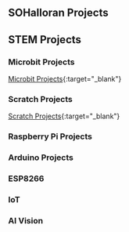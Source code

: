 ## SOHalloran Projects

## STEM Projects

### Microbit Projects
[Microbit Projects](./microbit-projects){:target="_blank"}

### Scratch Projects
[Scratch Projects](https://scratch.mit.edu/users/sohalloran2/){:target="_blank"}

### Raspberry Pi Projects

### Arduino Projects

### ESP8266

### IoT

### AI Vision

